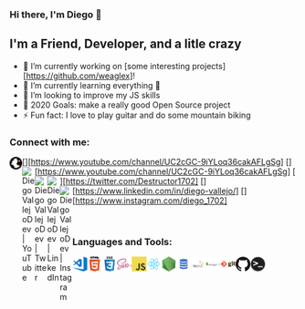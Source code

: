 ### Hi there, I'm Diego 👋

## I'm a Friend, Developer, and a litle crazy
- 🔭 I’m currently working on [some interesting projects][https://github.com/weaglex]!
- 🌱 I’m currently learning everything 🤣
- 👯 I’m looking to improve my JS skills
- 🥅 2020 Goals: make a really good Open Source project
- ⚡ Fun fact: I love to play guitar and do some mountain biking

### Connect with me:

[<img align="left" alt="DiegoVallejoDev.com" width="22px" src="https://raw.githubusercontent.com/iconic/open-iconic/master/svg/globe.svg" />][https://www.youtube.com/channel/UC2cGC-9iYLoq36cakAFLgSg]
[<img align="left" alt="DiegoVallejoDev | YouTube" width="22px" src="https://cdn.jsdelivr.net/npm/simple-icons@v3/icons/youtube.svg" />][https://www.youtube.com/channel/UC2cGC-9iYLoq36cakAFLgSg]
[<img align="left" alt="DiegoVallejoDev | Twitter" width="22px" src="https://cdn.jsdelivr.net/npm/simple-icons@v3/icons/twitter.svg" />][https://twitter.com/Destructor1702]
[<img align="left" alt="DiegoVallejoDev | LinkedIn" width="22px" src="https://cdn.jsdelivr.net/npm/simple-icons@v3/icons/linkedin.svg" />][https://www.linkedin.com/in/diego-vallejo/]
[<img align="left" alt="DiegoVallejoDev | Instagram" width="22px" src="https://cdn.jsdelivr.net/npm/simple-icons@v3/icons/instagram.svg" />][https://www.instagram.com/diego_1702]

<br />

### Languages and Tools:

<img align="left" alt="Visual Studio Code" width="26px" src="https://raw.githubusercontent.com/github/explore/80688e429a7d4ef2fca1e82350fe8e3517d3494d/topics/visual-studio-code/visual-studio-code.png" />
<img align="left" alt="HTML5" width="26px" src="https://raw.githubusercontent.com/github/explore/80688e429a7d4ef2fca1e82350fe8e3517d3494d/topics/html/html.png" />
<img align="left" alt="CSS3" width="26px" src="https://raw.githubusercontent.com/github/explore/80688e429a7d4ef2fca1e82350fe8e3517d3494d/topics/css/css.png" />
<img align="left" alt="Sass" width="26px" src="https://raw.githubusercontent.com/github/explore/80688e429a7d4ef2fca1e82350fe8e3517d3494d/topics/sass/sass.png" />
<img align="left" alt="JavaScript" width="26px" src="https://raw.githubusercontent.com/github/explore/80688e429a7d4ef2fca1e82350fe8e3517d3494d/topics/javascript/javascript.png" />
<img align="left" alt="React" width="26px" src="https://raw.githubusercontent.com/github/explore/80688e429a7d4ef2fca1e82350fe8e3517d3494d/topics/react/react.png" />
<img align="left" alt="Node.js" width="26px" src="https://raw.githubusercontent.com/github/explore/80688e429a7d4ef2fca1e82350fe8e3517d3494d/topics/nodejs/nodejs.png" />
<img align="left" alt="SQL" width="26px" src="https://raw.githubusercontent.com/github/explore/80688e429a7d4ef2fca1e82350fe8e3517d3494d/topics/sql/sql.png" />
<img align="left" alt="MySQL" width="26px" src="https://raw.githubusercontent.com/github/explore/80688e429a7d4ef2fca1e82350fe8e3517d3494d/topics/mysql/mysql.png" />
<img align="left" alt="MongoDB" width="26px" src="https://raw.githubusercontent.com/github/explore/80688e429a7d4ef2fca1e82350fe8e3517d3494d/topics/mongodb/mongodb.png" />
<img align="left" alt="Git" width="26px" src="https://raw.githubusercontent.com/github/explore/80688e429a7d4ef2fca1e82350fe8e3517d3494d/topics/git/git.png" />
<img align="left" alt="GitHub" width="26px" src="https://raw.githubusercontent.com/github/explore/78df643247d429f6cc873026c0622819ad797942/topics/github/github.png" />
<img align="left" alt="HTML5" width="26px" src="https://raw.githubusercontent.com/github/explore/80688e429a7d4ef2fca1e82350fe8e3517d3494d/topics/terminal/terminal.png" />

<br />
<br />
